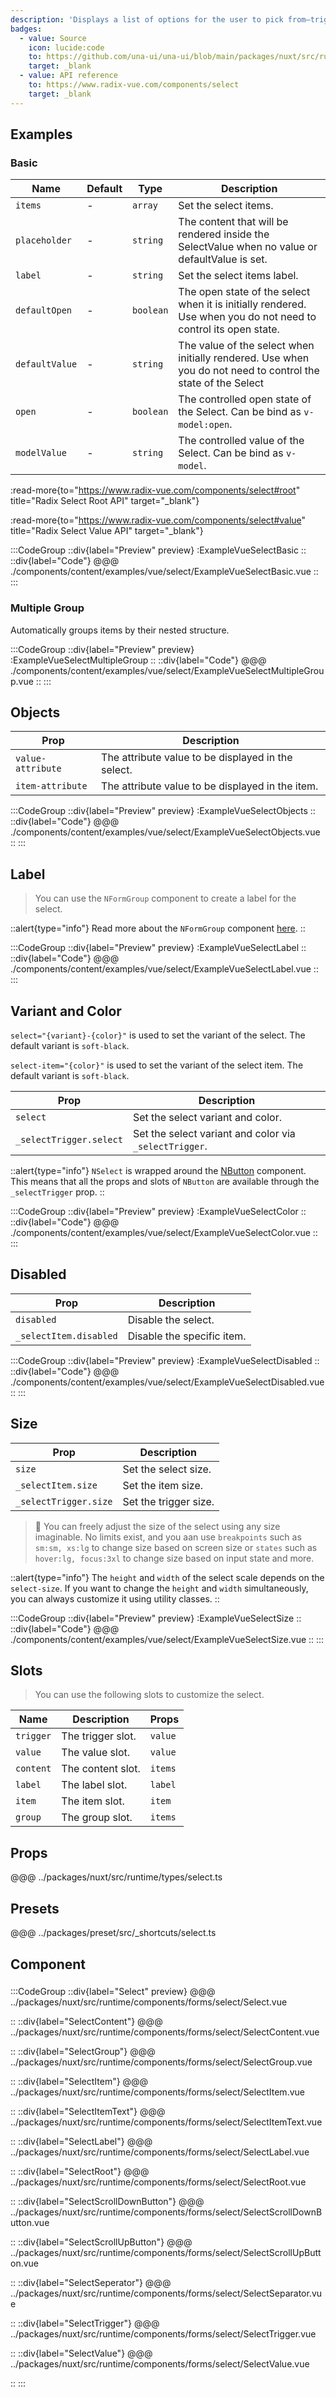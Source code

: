 ```yaml
---
description: 'Displays a list of options for the user to pick from—triggered by a button.'
badges:
  - value: Source
    icon: lucide:code
    to: https://github.com/una-ui/una-ui/blob/main/packages/nuxt/src/runtime/components/forms/select/Select.vue
    target: _blank
  - value: API reference
    to: https://www.radix-vue.com/components/select
    target: _blank
---
```


## Examples 

### Basic

| Name           | Default | Type      | Description                                                                                                     |
| -------------- | ------- | --------- | --------------------------------------------------------------------------------------------------------------- |
| `items`        | -       | `array`   | Set the select items.                                                                                           |
| `placeholder`  | -       | `string`  | The content that will be rendered inside the SelectValue when no value or defaultValue is set.                  |
| `label`        | -       | `string`  | Set the select items label.                                                                                     |
| `defaultOpen`  | -       | `boolean` | The open state of the select when it is initially rendered. Use when you do not need to control its open state. |
| `defaultValue` | -       | `string`  | The value of the select when initially rendered. Use when you do not need to control the state of the Select    |
| `open`         | -       | `boolean` | The controlled open state of the Select. Can be bind as `v-model:open`.                                         |
| `modelValue`   | -       | `string`  | The controlled value of the Select. Can be bind as `v-model`.                                                   |

:read-more{to="https://www.radix-vue.com/components/select#root" title="Radix Select Root API" target="_blank"}

:read-more{to="https://www.radix-vue.com/components/select#value" title="Radix Select Value API" target="_blank"}

:::CodeGroup
::div{label="Preview" preview}
  :ExampleVueSelectBasic
::
::div{label="Code"}
@@@ ./components/content/examples/vue/select/ExampleVueSelectBasic.vue
::
:::

### Multiple Group

Automatically groups items by their nested structure.

:::CodeGroup
::div{label="Preview" preview}
  :ExampleVueSelectMultipleGroup
::
::div{label="Code"}
@@@ ./components/content/examples/vue/select/ExampleVueSelectMultipleGroup.vue
::
:::

## Objects

| Prop              | Description                                        |
| ----------------- | -------------------------------------------------- |
| `value-attribute` | The attribute value to be displayed in the select. |
| `item-attribute`  | The attribute value to be displayed in the item.   |

:::CodeGroup
::div{label="Preview" preview}
  :ExampleVueSelectObjects
::
::div{label="Code"}
@@@ ./components/content/examples/vue/select/ExampleVueSelectObjects.vue
::
:::

## Label

> You can use the `NFormGroup` component to create a label for the select.

::alert{type="info"}
  Read more about the `NFormGroup` component [here](form-group).
::

:::CodeGroup
::div{label="Preview" preview}
  :ExampleVueSelectLabel
::
 ::div{label="Code"}
@@@ ./components/content/examples/vue/select/ExampleVueSelectLabel.vue
::
:::

## Variant and Color

`select="{variant}-{color}"` is used to set the variant of the select. The default variant is `soft-black`.

`select-item="{color}"` is used to set the variant of the select item. The default variant is `soft-black`.

| Prop                    | Description                                            |
| ----------------------- | ------------------------------------------------------ |
| `select`                | Set the select variant and color.                      |
| `_selectTrigger.select` | Set the select variant and color via `_selectTrigger`. |

::alert{type="info"}
`NSelect` is wrapped around the [NButton](button) component. This means that all the props and slots of `NButton` are available through the `_selectTrigger` prop.
::

:::CodeGroup
::div{label="Preview" preview}
  :ExampleVueSelectColor
::
::div{label="Code"}
@@@ ./components/content/examples/vue/select/ExampleVueSelectColor.vue
::
:::

## Disabled

| Prop                   | Description                |
| ---------------------- | -------------------------- |
| `disabled`             | Disable the select.        |
| `_selectItem.disabled` | Disable the specific item. |

:::CodeGroup
::div{label="Preview" preview}
  :ExampleVueSelectDisabled
::
::div{label="Code"}
@@@ ./components/content/examples/vue/select/ExampleVueSelectDisabled.vue
::
:::

## Size

| Prop                  | Description           |
| --------------------- | --------------------- |
| `size`                | Set the select size.  |
| `_selectItem.size`    | Set the item size.    |
| `_selectTrigger.size` | Set the trigger size. |

> 🚀 You can freely adjust the size of the select using any size imaginable. No limits exist, and you aan use `breakpoints` such as `sm:sm, xs:lg` to change size based on screen size or `states` such as `hover:lg, focus:3xl` to change size based on input state and more.

::alert{type="info"}
The `height` and `width` of the select scale depends on the `select-size`. If you want to change the `height` and `width` simultaneously, you can always customize it using utility classes.
::

:::CodeGroup
::div{label="Preview" preview}
  :ExampleVueSelectSize
::
::div{label="Code"}
@@@ ./components/content/examples/vue/select/ExampleVueSelectSize.vue
::
:::

## Slots

> You can use the following slots to customize the select.

| Name      | Description       | Props   |
| --------- | ----------------- | ------- |
| `trigger` | The trigger slot. | `value` |
| `value`   | The value slot.   | `value` |
| `content` | The content slot. | `items` |
| `label`   | The label slot.   | `label` |
| `item`    | The item slot.    | `item`  |
| `group`   | The group slot.   | `items` |

## Props
@@@ ../packages/nuxt/src/runtime/types/select.ts

## Presets
@@@ ../packages/preset/src/_shortcuts/select.ts

## Component

### 

:::CodeGroup
::div{label="Select" preview}
@@@ ../packages/nuxt/src/runtime/components/forms/select/Select.vue

::
::div{label="SelectContent"}
@@@ ../packages/nuxt/src/runtime/components/forms/select/SelectContent.vue

::
::div{label="SelectGroup"}
@@@ ../packages/nuxt/src/runtime/components/forms/select/SelectGroup.vue

::
::div{label="SelectItem"}
@@@ ../packages/nuxt/src/runtime/components/forms/select/SelectItem.vue

::
::div{label="SelectItemText"}
@@@ ../packages/nuxt/src/runtime/components/forms/select/SelectItemText.vue

::
::div{label="SelectLabel"}
@@@ ../packages/nuxt/src/runtime/components/forms/select/SelectLabel.vue

::
::div{label="SelectRoot"}
@@@ ../packages/nuxt/src/runtime/components/forms/select/SelectRoot.vue

::
::div{label="SelectScrollDownButton"}
@@@ ../packages/nuxt/src/runtime/components/forms/select/SelectScrollDownButton.vue

::
::div{label="SelectScrollUpButton"}
@@@ ../packages/nuxt/src/runtime/components/forms/select/SelectScrollUpButton.vue

::
::div{label="SelectSeperator"}
@@@ ../packages/nuxt/src/runtime/components/forms/select/SelectSeparator.vue

::
::div{label="SelectTrigger"}
@@@ ../packages/nuxt/src/runtime/components/forms/select/SelectTrigger.vue

::
::div{label="SelectValue"}
@@@ ../packages/nuxt/src/runtime/components/forms/select/SelectValue.vue

::
:::
